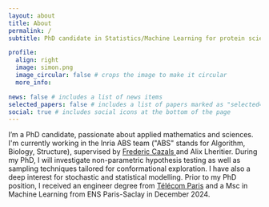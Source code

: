```yaml
---
layout: about
title: About
permalink: /
subtitle: PhD candidate in Statistics/Machine Learning for protein science

profile:
  align: right
  image: simon.png
  image_circular: false # crops the image to make it circular
  more_info:

news: false # includes a list of news items
selected_papers: false # includes a list of papers marked as "selected={true}"
social: true # includes social icons at the bottom of the page
---
```


I’m a PhD candidate, passionate about applied mathematics and sciences. I'm currently working in the Inria ABS team ("ABS" stands for Algorithm, Biology, Structure), supervised by <a href="https://team.inria.fr/abs/team-members/homepage-frederic-cazals/"> Frederic Cazals </a> and Alix Lheritier. During my PhD, I will investigate non-parametric hypothesis testing as well as sampling techniques tailored for conformational exploration. I have also a deep interest for stochastic and statistical modelling. Prior to my PhD position, I received an engineer degree from <a href="https://www.telecom-paris.fr/">Télécom Paris</a> and a Msc in Machine Learning from ENS Paris-Saclay in December 2024.
